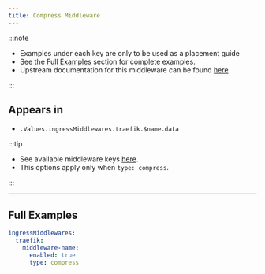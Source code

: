 ```yaml
---
title: Compress Middleware
---
```


:::note

- Examples under each key are only to be used as a placement guide
- See the [Full Examples](/truecharts-common/middlewares/traefik/compress#full-examples) section for complete examples.
- Upstream documentation for this middleware can be found [here](https://doc.traefik.io/traefik/middlewares/http/compress)

:::

## Appears in

- `.Values.ingressMiddlewares.traefik.$name.data`

:::tip

- See available middleware keys [here](/truecharts-common/middlewares).
- This options apply only when `type: compress`.

:::

---

## Full Examples

```yaml
ingressMiddlewares:
  traefik:
    middleware-name:
      enabled: true
      type: compress
```
